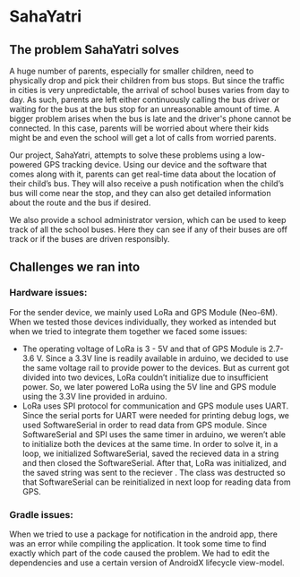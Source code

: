 # SahaYatri

## The problem SahaYatri solves
A huge number of parents, especially for smaller children, need to physically drop and pick their children from bus stops. But since the traffic in cities is very unpredictable, the arrival of school buses varies from day to day. As such, parents are left either continuously calling the bus driver or waiting for the bus at the bus stop for an unreasonable amount of time. A bigger problem arises when the bus is late and the driver's phone cannot be connected. In this case, parents will be worried about where their kids might be and even the school will get a lot of calls from worried parents.

Our project, SahaYatri, attempts to solve these problems using a low-powered GPS tracking device. Using our device and the software that comes along with it, parents can get real-time data about the location of their child’s bus. They will also receive a push notification when the child’s bus will come near the stop, and they can also get detailed information about the route and the bus if desired.

We also provide a school administrator version, which can be used to keep track of all the school buses. Here they can see if any of their buses are off track or if the buses are driven responsibly.

## Challenges we ran into

### Hardware issues:
For the sender device, we mainly used LoRa and GPS Module (Neo-6M). When we tested those devices individually, they worked as intended but when we tried to integrate them together we faced some issues:
- The operating voltage of LoRa is 3 - 5V and that of GPS Module is 2.7-3.6 V. Since a 3.3V line is readily available in arduino, we decided to use the same voltage rail to provide power to the devices. But as current got divided into two devices, LoRa couldn’t initialize due to insufficient power. So, we later powered LoRa using the 5V line and GPS module using the 3.3V line provided in arduino.
- LoRa uses SPI protocol for communication and GPS module uses UART. Since the serial ports for UART were needed for printing debug logs, we used SoftwareSerial in order to read data from GPS module. Since SoftwareSerial and SPI uses the same timer in arduino, we weren’t able to initialize both the devices at the same time. In order to solve it, in a loop, we initialized SoftwareSerial, saved the recieved data in a string and then closed the SoftwareSerial. After that, LoRa was initialized, and the saved string was sent to the reciever . The class was destructed so that SoftwareSerial can be reinitialized in next loop for reading data from GPS.

### Gradle issues:
When we tried to use a package for notification in the android app, there was an error while compiling the application. It took some time to find exactly which part of the code caused the problem. We had to edit the dependencies and use a certain version of AndroidX lifecycle view-model.

